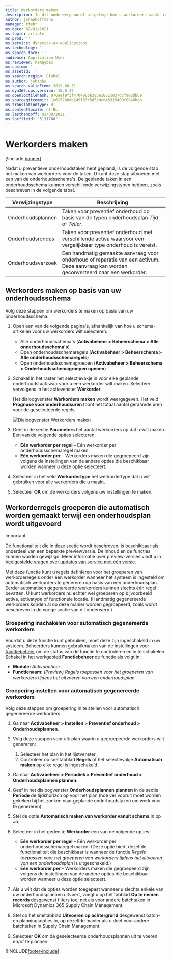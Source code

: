 ```yaml
---
title: Werkorders maken
description: In dit onderwerp wordt uitgelegd hoe u werkorders maakt in Activabeheer.
author: johanhoffmann
manager: tfehr
ms.date: 02/01/2021
ms.topic: article
ms.prod: ''
ms.service: dynamics-ax-applications
ms.technology: ''
ms.search.form: ''
audience: Application User
ms.reviewer: kamaybac
ms.custom: ''
ms.assetid: ''
ms.search.region: Global
ms.author: johanho
ms.search.validFrom: 2019-08-31
ms.dyn365.ops.version: 10.0.17
ms.openlocfilehash: 876aef9f3f470490bb385e1861c837dcfa82db69
ms.sourcegitcommit: 1e615288db245f83c5d5e0cd45315400f8946beb
ms.translationtype: HT
ms.contentlocale: nl-NL
ms.lasthandoff: 02/08/2021
ms.locfileid: "5131788"
---
```

# <a name="creating-work-orders"></a>Werkorders maken

[!include [banner](../../includes/banner.md)]

Nadat u preventieve onderhoudstaken hebt gepland, is de volgende stap het maken van werkorders voor de taken. U kunt deze stap uitvoeren met een van de onderhoudsschema's. De geplande taken in een onderhoudsschema kunnen verschillende verwijzingstypen hebben, zoals beschreven in de volgende tabel.

| Verwijzingstype | Beschrijving |
|---|---|
| Onderhoudsplannen | Taken voor preventief onderhoud op basis van de typen onderhoudsplan *Tijd* of *Teller*. |
| Onderhoudsrondes | Taken voor preventief onderhoud met verschillende activa waarvoor een vergelijkbaar type onderhoud is vereist. |
| Onderhoudsverzoek | Een handmatig gemaakte aanvraag voor onderhoud of reparatie van een activum. Deze aanvraag kan worden geconverteerd naar een werkorder. |

## <a name="create-work-orders-based-on-your-maintenance-schedule"></a>Werkorders maken op basis van uw onderhoudsschema

Volg deze stappen om werkorders te maken op basis van uw onderhoudsschema.

1. Open een van de volgende pagina's, afhankelijk van hoe u schema-artikelen voor uw werkorders wilt selecteren:

    - Alle onderhoudsschema's (**Activabeheer \> Beheerschema \> Alle onderhoudsschema's**)
    - Open onderhoudsschemaregels (**Activabeheer \> Beheerschema \> Alle onderhoudsschemaregels**)
    - Open onderhoudsschemagroepen (**Activabeheer \> Beheerschema \> Onderhoudsschemagroepen openen**)

1. Schakel in het raster het selectievakje in voor elke geplande onderhoudstaak waarvoor u een werkorder wilt maken. Selecteer vervolgens in het actievenster **Werkorder**.

    Het dialoogvenster **Werkorders maken** wordt weergegeven. Het veld **Prognose voor onderhoudsuren** toont het totaal aantal geraamde uren voor de geselecteerde regels.

    ![Dialoogvenster Werkorders maken](media/18-preventive-maintenance.png)

1. Geef in de sectie **Parameters** het aantal werkorders op dat u wilt maken. Een van de volgende opties selecteren:

    - **Eén werkorder per regel** – Eén werkorder per onderhoudsschemaregel maken.
    - **Eén werkorder per** – Werkorders maken die gegroepeerd zijn volgens de instellingen van de andere opties die beschikbaar worden wanneer u deze optie selecteert.

1. Selecteer in het veld **Werkordertype** het werkordertype dat u wilt gebruiken voor alle werkorders die u maakt.
1. Selecteer **OK** om de werkorders volgens uw instellingen te maken.

## <a name="group-work-order-lines-that-are-automatically-created-while-a-maintenance-plan-runs"></a>Werkorderregels groeperen die automatisch worden gemaakt terwijl een onderhoudsplan wordt uitgevoerd

> [!IMPORTANT]
> De functionaliteit die in deze sectie wordt beschreven, is beschikbaar als onderdeel van een beperkte previewversie. De inhoud en de functies kunnen worden gewijzigd. Meer informatie over preview-versies vindt u in [Veelgestelde vragen over updates van service met één versie](https://docs.microsoft.com/dynamics365/unified-operations/fin-and-ops/get-started/one-version).

Met deze functie kunt u regels definiëren voor het groeperen van werkorderregels onder één werkorder wanneer het systeem is ingesteld om automatisch werkorders te genereren op basis van een onderhoudsplan. Eerder automatisch gegenereerde werkorders kunnen slechts één regel bevatten. U kunt werkorders nu echter wel groeperen op bijvoorbeeld activa, activatype of functionele locatie. (Handmatig gegenereerde werkorders konden al op deze manier worden gegroepeerd, zoals wordt beschreven in de vorige sectie van dit onderwerp.)

### <a name="enable-grouping-for-automatically-generated-work-orders"></a>Groepering inschakelen voor automatisch gegenereerde werkorders

Voordat u deze functie kunt gebruiken, moet deze zijn ingeschakeld in uw systeem. Beheerders kunnen gebruikmaken van de instellingen voor [functiebeheer](../../../fin-ops-core/fin-ops/get-started/feature-management/feature-management-overview.md) om de status van de functie te controleren en in te schakelen. Schakel in het werkgebied **Functiebeheer** de functie als volgt in:

- **Module:** *Activabeheer*
- **Functienaam:** *(Preview) Regels toepassen voor het groeperen van werkorders tijdens het uitvoeren van een onderhoudsplan*

### <a name="set-up-grouping-for-automatically-generated-work-orders"></a>Groepering instellen voor automatisch gegenereerde werkorders

Volg deze stappen om groepering in te stellen voor automatisch gegenereerde werkorders.

1. Ga naar **Activabeheer \> Instellen \> Preventief onderhoud \> Onderhoudsplannen**.
1. Volg deze stappen voor elk plan waarin u gegroepeerde werkorders wilt genereren:

    1. Selecteer het plan in het lijstvenster.
    1. Controleer op sneltabblad **Regels** of het selectievakje **Automatisch maken** op elke regel is ingeschakeld.

1. Ga naar **Activabeheer \> Periodiek \> Preventief onderhoud \> Onderhoudsplannen plannen**.
1. Geef in het dialoogvenster **Onderhoudsplannen plannen** in de sectie **Periode** de tijdshorizon op voor het plan (hoe ver vooruit moet worden gekeken bij het zoeken naar geplande onderhoudstaken om werk voor te genereren).
1. Stel de optie **Automatisch maken van werkorder vanuit schema** in op *Ja*.
1. Selecteer in het gedeelte **Werkorder** een van de volgende opties:

    - **Eén werkorder per regel** – Eén werkorder per onderhoudsschemaregel maken. (Deze optie biedt dezelfde functionaliteit die beschikbaar is wanneer de functie *Regels toepassen voor het groeperen van werkorders tijdens het uitvoeren van een onderhoudsplan* is uitgeschakeld.)
    - **Eén werkorder per** – Werkorders maken die gegroepeerd zijn volgens de instellingen van de andere opties die beschikbaar worden wanneer u deze optie selecteert.

1. Als u wilt dat de opties worden toegepast wanneer u slechts enkele van uw onderhoudsplannen uitvoert, voegt u op het tabblad **Op te nemen records** desgewenst filters toe, net als voor andere batchtaken in Microsoft Dynamics 365 Supply Chain Management.
1. Stel op het sneltabblad **Uitvoeren op achtergrond** desgewenst batch- en planningsopties in, op dezelfde manier als u doet voor andere batchtaken in Supply Chain Management.
1. Selecteer **OK** om de geselecteerde onderhoudsplannen uit te voeren en/of te plannen.


[!INCLUDE[footer-include](../../../includes/footer-banner.md)]